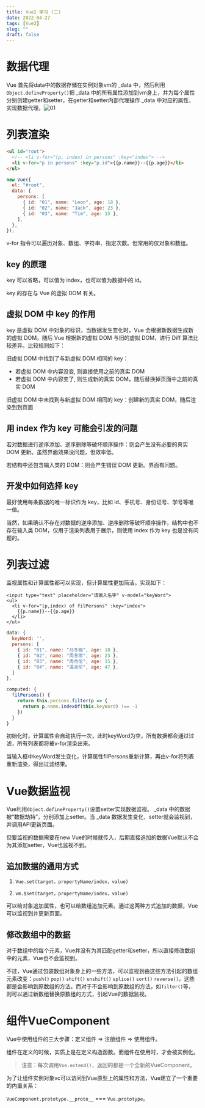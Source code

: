```yaml
---
title: Vue2 学习 (二)
date: 2022-04-27
tags: [Vue2]
slug: ""
draft: false
---
```


# 数据代理

Vue 首先将data中的数据存储在实例对象vm的 _data 中，然后利用`Object.defineProperty()`把 _data 中的所有属性添加到vm身上，并为每个属性分别创建getter和setter，在getter和setter内部代理操作 _data 中对应的属性，实现数据代理。![01](/images/data-proxy.png)

# 列表渲染

```html
<ul id="root">
  <!-- <li v-for="(p, index) in persons" :key="index"> -->
  <li v-for="p in persons" :key="p.id">{{p.name}}--{{p.age}}</li>
</ul>
```

```js
new Vue({
  el: "#root",
  data: {
    persons: [
      { id: "01", name: "Leon", age: 18 },
      { id: "02", name: "Jack", age: 23 },
      { id: "03", name: "Tim", age: 15 },
    ],
  },
});
```

v-for 指令可以遍历对象、数组、字符串、指定次数。但常用的仅对象和数组。

## key 的原理

key 可以省略，可以值为 index，也可以值为数据中的 id。

key 的存在与 Vue 的虚拟 DOM 有关。

## 虚拟 DOM 中 key 的作用

key 是虚拟 DOM 中对象的标识，当数据发生变化时，Vue 会根据新数据生成新的虚拟 DOM。随后 Vue 根据新的虚拟 DOM 与旧的虚拟 DOM，进行 Diff 算法比较差异。比较规则如下：

旧虚拟 DOM 中找到了与新虚拟 DOM 相同的 key：

- 若虚拟 DOM 中内容没变, 则直接使用之前的真实 DOM
- 若虚拟 DOM 中内容变了, 则生成新的真实 DOM，随后替换掉页面中之前的真实 DOM

旧虚拟 DOM 中未找到与新虚拟 DOM 相同的 key：创建新的真实 DOM，随后渲染到到页面

## 用 index 作为 key 可能会引发的问题

若对数据进行逆序添加、逆序删除等破坏顺序操作：则会产生没有必要的真实 DOM 更新。虽然界面效果没问题，但效率低。

若结构中还包含输入类的 DOM：则会产生错误 DOM 更新。界面有问题。

## 开发中如何选择 key

最好使用每条数据的唯一标识作为 key，比如 id、手机号、身份证号、学号等唯一值。

当然，如果确认不存在对数据的逆序添加、逆序删除等破坏顺序操作，结构中也不存在输入类 DOM，仅用于渲染列表用于展示，则使用 index 作为 key 也是没有问题的。

# 列表过滤

监视属性和计算属性都可以实现，但计算属性更加简洁。实现如下：

```
<input type="text" placeholder="请输入名字" v-model="keyWord">
<ul>
  <li v-for="(p,index) of filPersons" :key="index">
    {{p.name}}--{{p.age}}
  </li>
</ul>
```

```js
data: {
  keyWord: '',
  persons: [
    { id: "01", name: "马冬梅", age: 18 },
    { id: "02", name: "周冬雨", age: 23 },
    { id: "03", name: "周杰伦", age: 15 },
    { id: "04", name: "温兆伦", age: 47 },
  ]
},

computed: {
  filPersons() {
    return this.persons.filter(p => {
      return p.name.indexOf(this.keyWord) !== -1
    })
  }
}
```

初始化时，计算属性会自动执行一次，此时keyWord为空，所有数据都会通过过滤，所有列表都将被v-for渲染出来。

当输入框中keyWord发生变化，计算属性filPersons重新计算，再由v-for将列表重新渲染，得出过滤结果。

# Vue数据监视

Vue利用`Object.defineProperty()`设置setter实现数据监视。 _data 中的数据被“数据劫持”，分别添加上setter。当 _data 数据发生变化，setter就会监视到，并调用API更新页面。

但要监视的数据需要在new Vue的时候就传入，后期直接追加的数据Vue默认不会为其添加setter，Vue也监视不到。

## 追加数据的通用方式

1. `Vue.set(target，propertyName/index，value)`

2. `vm.$set(target，propertyName/index，value)`

可以给对象追加属性，也可以给数组追加元素。通过这两种方式追加的数据，Vue可以监视到并更新页面。

## 修改数组中的数据

对于数组中的每个元素，Vue并没有为其匹配getter和setter，所以直接修改数组中的元素，Vue也不会监视到。

不过，Vue通过包装数组对象身上的一些方法，可以监视到由这些方法引起的数组元素改变：`push()` `pop()` `shift()` `unshift()` `splice()` `sort()` `reverse()`，这些都是会影响到原数组的方法。而对于不会影响到原数组的方法，如`filter()`等，则可以通过新数组替换原数组的方式，引起Vue的数据监视。

# 组件VueComponent

Vue中使用组件的三大步骤：定义组件 => 注册组件 => 使用组件。

组件在定义的时候，实质上是在定义构造函数。而组件在使用时，才会被实例化。

> 注意：每次调用`Vue.extend()`，返回的都是一个全新的VueComponent。

为了让组件实例对象vc可以访问到Vue原型上的属性和方法，Vue建立了一个重要的内置关系：

`VueComponent.prototype.__proto__` ===  `Vue.prototype`。

